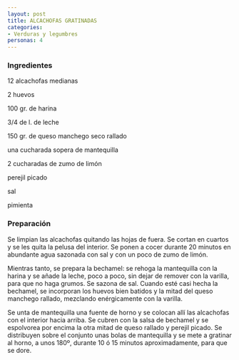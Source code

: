 ```yaml
---
layout: post
title: ALCACHOFAS GRATINADAS
categories:
- Verduras y legumbres
personas: 4 
---
```

<h3>Ingredientes</h3>
12 alcachofas medianas

2 huevos

100 gr. de harina

3/4 de l. de leche

150 gr. de queso manchego seco rallado

una cucharada sopera de mantequilla

2 cucharadas de zumo de limón

perejil picado

sal

pimienta

<h3>Preparación</h3>
Se limpian las alcachofas quitando las hojas de fuera. Se cortan en cuartos y se les quita la pelusa del interior. Se ponen a cocer durante 20 minutos en abundante agua sazonada con sal y con un poco de zumo de limón.

Mientras tanto, se prepara la bechamel: se rehoga la mantequilla con la harina y se añade la leche, poco a poco, sin dejar de remover con la varilla, para que no haga grumos. Se sazona de sal. Cuando esté casi hecha la bechamel, se incorporan los huevos bien batidos y la mitad del queso manchego rallado, mezclando enérgicamente con la varilla.

Se unta de mantequilla una fuente de horno y se colocan allí las alcachofas con el interior hacia arriba. Se cubren con la salsa de bechamel y se espolvorea por encima la otra mitad de queso rallado y perejil picado. Se distribuyen sobre el conjunto unas bolas de mantequilla y se mete a gratinar al horno, a unos 180º, durante 10 ó 15 minutos aproximadamente, para que se dore.